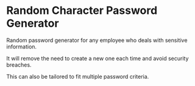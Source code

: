 # Random Character Password Generator

Random password generator for any employee who deals with sensitive information. 

It will remove the need to create a new one each time and avoid security breaches.

This can also be tailored to fit multiple password criteria.
